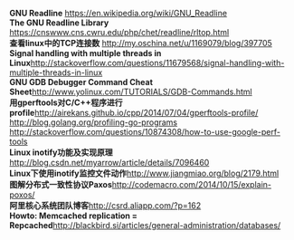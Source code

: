 **GNU Readline** <https://en.wikipedia.org/wiki/GNU_Readline></br>
**The GNU Readline Library** <https://cnswww.cns.cwru.edu/php/chet/readline/rltop.html></br>
**查看linux中的TCP连接数** <http://my.oschina.net/u/1169079/blog/397705></br>
**Signal handling with multiple threads in Linux**<http://stackoverflow.com/questions/11679568/signal-handling-with-multiple-threads-in-linux></br>
**GNU GDB Debugger Command Cheat Sheet**<http://www.yolinux.com/TUTORIALS/GDB-Commands.html></br>
**用gperftools对C/C++程序进行profile**<http://airekans.github.io/cpp/2014/07/04/gperftools-profile/> <http://blog.golang.org/profiling-go-programs> <http://stackoverflow.com/questions/10874308/how-to-use-google-perf-tools></br>
**Linux inotify功能及实现原理**<http://blog.csdn.net/myarrow/article/details/7096460></br>
**Linux下使用inotify监控文件动作**<http://www.jiangmiao.org/blog/2179.html></br>
**图解分布式一致性协议Paxos**<http://codemacro.com/2014/10/15/explain-poxos/></br>
**阿里核心系统团队博客**<http://csrd.aliapp.com/?p=162></br>
**Howto: Memcached replication = Repcached**<http://blackbird.si/articles/general-administration/databases/></br>